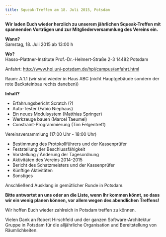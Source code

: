 ```yaml
---
title: Squeak-Treffen am 18. Juli 2015, Potsdam
---
```

**Wir laden Euch wieder herzlich zu unserem jährlichen Squeak-Treffen mit
spannenden Vorträgen und zur Mitgliederversammlung des Vereins ein.**

**Wann?**  
Samstag, 18. Juli 2015 ab 13:00 h

**Wo?**  
Hasso-Plattner-Institute
Prof.-Dr.-Helmert-Straße 2-3
14482 Potsdam

Anfahrt: <http://www.hpi.uni-potsdam.de/hpi/campus/anfahrt.html>

Raum: A.1.1 (wir sind wieder in Haus ABC (nicht Hauptgebäude sondern der rote Backsteinbau rechts daneben))

**Inhalt?**  

- Erfahrungsbericht Scratch (?)
- Auto-Tester (Fabio Niephaus)
- Ein neues Modulsystem (Matthias Springer)
- Werkzeuge bauen (Marcel Taeumel)
- Constraint-Programmierung (Tim Felgentreff)


Vereinsversammlung (17:00 Uhr - 18:00 Uhr)

- Bestimmung des Protokollführers und der Kassenprüfer
- Feststellung der Beschlussfähigkeit
- Vorstellung / Änderung der Tagesordnung
- Aktivitäten des Vereins 2014-2015
- Bericht des Schatzmeisters und der Kassenprüfer
- Künftige Aktivitäten
- Sonstiges

Anschließend Ausklang in gemütlicher Runde in Potsdam.

**Bitte antwortet an uns oder an die Liste, wenn Ihr kommen könnt, so dass wir
ein wenig planen können, vor allem wegen des abendlichen Treffens!**

Wir hoffen Euch wieder zahlreich in Potsdam treffen zu können.

Vielen Dank an Robert Hirschfeld und der ganzen Software-Architektur Gruppe in
Potsdam für die alljährliche Organisation und Bereitstellung von Räumlichkeiten.
